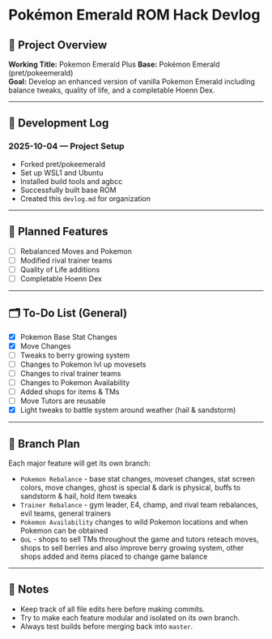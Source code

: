 # Pokémon Emerald ROM Hack Devlog

## 📅 Project Overview
**Working Title:** Pokemon Emerald Plus 
**Base:** Pokémon Emerald (pret/pokeemerald)  
**Goal:** Develop an enhanced version of vanilla Pokemon Emerald including balance tweaks, quality of life, and a completable Hoenn Dex.

---

## 🧭 Development Log

### 2025-10-04 — Project Setup
- Forked pret/pokeemerald
- Set up WSL1 and Ubuntu
- Installed build tools and agbcc
- Successfully built base ROM
- Created this `devlog.md` for organization

---

## 🧱 Planned Features
- [ ] Rebalanced Moves and Pokemon
- [ ] Modified rival trainer teams
- [ ] Quality of Life additions
- [ ] Completable Hoenn Dex

---

## 🗂️ To-Do List (General)
- [X] Pokemon Base Stat Changes
- [X] Move Changes
- [ ] Tweaks to berry growing system
- [ ] Changes to Pokemon lvl up movesets
- [ ] Changes to rival trainer teams
- [ ] Changes to Pokemon Availability
- [ ] Added shops for items & TMs
- [ ] Move Tutors are reusable
- [X] Light tweaks to battle system around weather (hail & sandstorm)

---

## 🧩 Branch Plan
Each major feature will get its own branch:

- `Pokemon Rebalance` - base stat changes, moveset changes, stat screen colors, move changes, ghost is special & dark is physical, buffs to sandstorm & hail, hold item tweaks
- `Trainer Rebalance` - gym leader, E4, champ, and rival team rebalances, evil teams, general trainers
- `Pokemon Availability` changes to wild Pokemon locations and when Pokemon can be obtained
- `QoL` - shops to sell TMs throughout the game and tutors reteach moves, shops to sell berries and also improve berry growing system, other shops added and items placed to change game balance

---

## 🧠 Notes
- Keep track of all file edits here before making commits.
- Try to make each feature modular and isolated on its own branch.
- Always test builds before merging back into `master`.